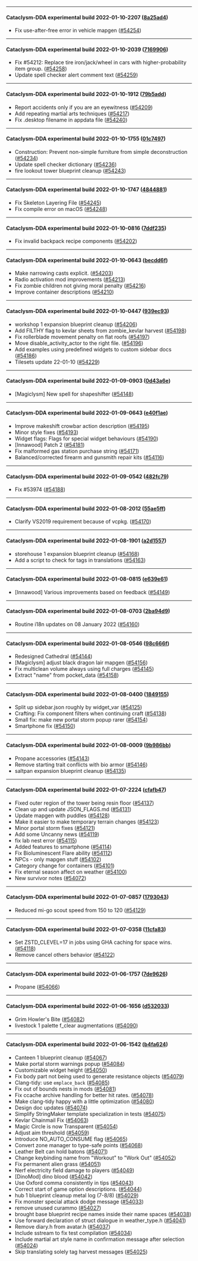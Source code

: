 
---

#### Cataclysm-DDA experimental build 2022-01-10-2207 ([8a25ad4](https://github.com/CleverRaven/Cataclysm-DDA/releases/tag/cdda-experimental-2022-01-10-2207))

* Fix use-after-free error in vehicle mapgen ([#54254](https://github.com/CleverRaven/Cataclysm-DDA/pull/54254))

---

#### Cataclysm-DDA experimental build 2022-01-10-2039 ([7169906](https://github.com/CleverRaven/Cataclysm-DDA/releases/tag/cdda-experimental-2022-01-10-2039))

* Fix #54212: Replace tire iron/jack/wheel in cars with higher-probability item group. ([#54258](https://github.com/CleverRaven/Cataclysm-DDA/pull/54258))
* Update spell checker alert comment text ([#54259](https://github.com/CleverRaven/Cataclysm-DDA/pull/54259))

---

#### Cataclysm-DDA experimental build 2022-01-10-1912 ([79b5add](https://github.com/CleverRaven/Cataclysm-DDA/releases/tag/cdda-experimental-2022-01-10-1912))

* Report accidents only if you are an eyewitness ([#54209](https://github.com/CleverRaven/Cataclysm-DDA/pull/54209))
* Add repeating martial arts techniques ([#54217](https://github.com/CleverRaven/Cataclysm-DDA/pull/54217))
* Fix .desktop filename in appdata file ([#54240](https://github.com/CleverRaven/Cataclysm-DDA/pull/54240))

---

#### Cataclysm-DDA experimental build 2022-01-10-1755 ([01c7497](https://github.com/CleverRaven/Cataclysm-DDA/releases/tag/cdda-experimental-2022-01-10-1755))

* Construction: Prevent non-simple furniture from simple deconstruction ([#54234](https://github.com/CleverRaven/Cataclysm-DDA/pull/54234))
* Update spell checker dictionary ([#54236](https://github.com/CleverRaven/Cataclysm-DDA/pull/54236))
* fire lookout tower blueprint cleanup ([#54243](https://github.com/CleverRaven/Cataclysm-DDA/pull/54243))

---

#### Cataclysm-DDA experimental build 2022-01-10-1747 ([4844881](https://github.com/CleverRaven/Cataclysm-DDA/releases/tag/cdda-experimental-2022-01-10-1747))

* Fix Skeleton Layering File ([#54245](https://github.com/CleverRaven/Cataclysm-DDA/pull/54245))
* Fix compile error on macOS ([#54248](https://github.com/CleverRaven/Cataclysm-DDA/pull/54248))

---

#### Cataclysm-DDA experimental build 2022-01-10-0816 ([7ddf235](https://github.com/CleverRaven/Cataclysm-DDA/releases/tag/cdda-experimental-2022-01-10-0816))

* Fix invalid backpack recipe components ([#54202](https://github.com/CleverRaven/Cataclysm-DDA/pull/54202))

---

#### Cataclysm-DDA experimental build 2022-01-10-0643 ([becdd6f](https://github.com/CleverRaven/Cataclysm-DDA/releases/tag/cdda-experimental-2022-01-10-0643))

* Make narrowing casts explicit. ([#54203](https://github.com/CleverRaven/Cataclysm-DDA/pull/54203))
* Radio activation mod improvements ([#54213](https://github.com/CleverRaven/Cataclysm-DDA/pull/54213))
* Fix zombie children not giving moral penalty ([#54216](https://github.com/CleverRaven/Cataclysm-DDA/pull/54216))
* Improve container descriptions ([#54210](https://github.com/CleverRaven/Cataclysm-DDA/pull/54210))

---

#### Cataclysm-DDA experimental build 2022-01-10-0447 ([939ec93](https://github.com/CleverRaven/Cataclysm-DDA/releases/tag/cdda-experimental-2022-01-10-0447))

* workshop 1 expansion blueprint cleanup ([#54206](https://github.com/CleverRaven/Cataclysm-DDA/pull/54206))
* Add FILTHY flag to kevlar sheets from zombie_kevlar harvest ([#54198](https://github.com/CleverRaven/Cataclysm-DDA/pull/54198))
* Fix rollerblade movement penalty on flat roofs ([#54197](https://github.com/CleverRaven/Cataclysm-DDA/pull/54197))
* Move disable_activity_actor to the right file. ([#54196](https://github.com/CleverRaven/Cataclysm-DDA/pull/54196))
* Add examples using predefined widgets to custom sidebar docs ([#54186](https://github.com/CleverRaven/Cataclysm-DDA/pull/54186))
* Tilesets update 22-01-10 ([#54229](https://github.com/CleverRaven/Cataclysm-DDA/pull/54229))

---

#### Cataclysm-DDA experimental build 2022-01-09-0903 ([0d43a6e](https://github.com/CleverRaven/Cataclysm-DDA/releases/tag/cdda-experimental-2022-01-09-0903))

* [Magiclysm] New spell for shapeshifter ([#54148](https://github.com/CleverRaven/Cataclysm-DDA/pull/54148))

---

#### Cataclysm-DDA experimental build 2022-01-09-0643 ([e40f1ae](https://github.com/CleverRaven/Cataclysm-DDA/releases/tag/cdda-experimental-2022-01-09-0643))

* Improve makeshift crowbar action description ([#54195](https://github.com/CleverRaven/Cataclysm-DDA/pull/54195))
* Minor style fixes ([#54193](https://github.com/CleverRaven/Cataclysm-DDA/pull/54193))
* Widget flags: Flags for special widget behaviours ([#54190](https://github.com/CleverRaven/Cataclysm-DDA/pull/54190))
* [Innawood] Patch 2 ([#54181](https://github.com/CleverRaven/Cataclysm-DDA/pull/54181))
* Fix malformed gas station purchase string ([#54171](https://github.com/CleverRaven/Cataclysm-DDA/pull/54171))
* Balanced/corrected firearm and gunsmith repair kits ([#54116](https://github.com/CleverRaven/Cataclysm-DDA/pull/54116))

---

#### Cataclysm-DDA experimental build 2022-01-09-0542 ([482fc79](https://github.com/CleverRaven/Cataclysm-DDA/releases/tag/cdda-experimental-2022-01-09-0542))

* Fix #53974 ([#54188](https://github.com/CleverRaven/Cataclysm-DDA/pull/54188))

---

#### Cataclysm-DDA experimental build 2022-01-08-2012 ([55ae5ff](https://github.com/CleverRaven/Cataclysm-DDA/releases/tag/cdda-experimental-2022-01-08-2012))

* Clarify VS2019 requirement because of vcpkg. ([#54170](https://github.com/CleverRaven/Cataclysm-DDA/pull/54170))

---

#### Cataclysm-DDA experimental build 2022-01-08-1901 ([a2d1557](https://github.com/CleverRaven/Cataclysm-DDA/releases/tag/cdda-experimental-2022-01-08-1901))

* storehouse 1 expansion blueprint cleanup ([#54168](https://github.com/CleverRaven/Cataclysm-DDA/pull/54168))
* Add a script to check for tags in translations ([#54163](https://github.com/CleverRaven/Cataclysm-DDA/pull/54163))

---

#### Cataclysm-DDA experimental build 2022-01-08-0815 ([e639e61](https://github.com/CleverRaven/Cataclysm-DDA/releases/tag/cdda-experimental-2022-01-08-0815))

* [Innawood] Various improvements based on feedback ([#54149](https://github.com/CleverRaven/Cataclysm-DDA/pull/54149))

---

#### Cataclysm-DDA experimental build 2022-01-08-0703 ([2ba94d9](https://github.com/CleverRaven/Cataclysm-DDA/releases/tag/cdda-experimental-2022-01-08-0703))

* Routine i18n updates on 08 January 2022 ([#54160](https://github.com/CleverRaven/Cataclysm-DDA/pull/54160))

---

#### Cataclysm-DDA experimental build 2022-01-08-0546 ([98c666f](https://github.com/CleverRaven/Cataclysm-DDA/releases/tag/cdda-experimental-2022-01-08-0546))

* Redesigned Cathedral ([#54144](https://github.com/CleverRaven/Cataclysm-DDA/pull/54144))
* [Magiclysm] adjust black dragon lair mapgen ([#54156](https://github.com/CleverRaven/Cataclysm-DDA/pull/54156))
* Fix multiclean volume always using full charges ([#54145](https://github.com/CleverRaven/Cataclysm-DDA/pull/54145))
* Extract "name" from pocket_data ([#54158](https://github.com/CleverRaven/Cataclysm-DDA/pull/54158))

---

#### Cataclysm-DDA experimental build 2022-01-08-0400 ([1849155](https://github.com/CleverRaven/Cataclysm-DDA/releases/tag/cdda-experimental-2022-01-08-0400))

* Split up sidebar.json roughly by widget_var ([#54125](https://github.com/CleverRaven/Cataclysm-DDA/pull/54125))
* Crafting: Fix component filters when continuing craft ([#54138](https://github.com/CleverRaven/Cataclysm-DDA/pull/54138))
* Small fix: make new portal storm popup rarer ([#54154](https://github.com/CleverRaven/Cataclysm-DDA/pull/54154))
* Smartphone fix ([#54150](https://github.com/CleverRaven/Cataclysm-DDA/pull/54150))

---

#### Cataclysm-DDA experimental build 2022-01-08-0009 ([9b986bb](https://github.com/CleverRaven/Cataclysm-DDA/releases/tag/cdda-experimental-2022-01-08-0009))

* Propane accessories ([#54143](https://github.com/CleverRaven/Cataclysm-DDA/pull/54143))
* Remove starting trait conflicts with bio armor ([#54146](https://github.com/CleverRaven/Cataclysm-DDA/pull/54146))
* saltpan expansion blueprint cleanup ([#54135](https://github.com/CleverRaven/Cataclysm-DDA/pull/54135))

---

#### Cataclysm-DDA experimental build 2022-01-07-2224 ([cfafb47](https://github.com/CleverRaven/Cataclysm-DDA/releases/tag/cdda-experimental-2022-01-07-2224))

* Fixed outer region of the tower being resin floor ([#54137](https://github.com/CleverRaven/Cataclysm-DDA/pull/54137))
* Clean up and update JSON_FLAGS.md ([#54131](https://github.com/CleverRaven/Cataclysm-DDA/pull/54131))
* Update mapgen with puddles ([#54128](https://github.com/CleverRaven/Cataclysm-DDA/pull/54128))
* Make it easier to make temporary terrain changes ([#54123](https://github.com/CleverRaven/Cataclysm-DDA/pull/54123))
* Minor portal storm fixes ([#54121](https://github.com/CleverRaven/Cataclysm-DDA/pull/54121))
* Add some Uncanny news ([#54119](https://github.com/CleverRaven/Cataclysm-DDA/pull/54119))
* fix lab nest error ([#54115](https://github.com/CleverRaven/Cataclysm-DDA/pull/54115))
* Added features to smartphone ([#54114](https://github.com/CleverRaven/Cataclysm-DDA/pull/54114))
* Fix Bioluminescent Flare ability ([#54112](https://github.com/CleverRaven/Cataclysm-DDA/pull/54112))
* NPCs - only mapgen stuff ([#54102](https://github.com/CleverRaven/Cataclysm-DDA/pull/54102))
* Category change for containers ([#54101](https://github.com/CleverRaven/Cataclysm-DDA/pull/54101))
* Fix eternal season affect on weather ([#54100](https://github.com/CleverRaven/Cataclysm-DDA/pull/54100))
* New survivor notes ([#54072](https://github.com/CleverRaven/Cataclysm-DDA/pull/54072))

---

#### Cataclysm-DDA experimental build 2022-01-07-0857 ([1793043](https://github.com/CleverRaven/Cataclysm-DDA/releases/tag/cdda-experimental-2022-01-07-0857))

* Reduced mi-go scout speed from 150 to 120 ([#54129](https://github.com/CleverRaven/Cataclysm-DDA/pull/54129))

---

#### Cataclysm-DDA experimental build 2022-01-07-0358 ([11cfa83](https://github.com/CleverRaven/Cataclysm-DDA/releases/tag/cdda-experimental-2022-01-07-0358))

* Set ZSTD_CLEVEL=17 in jobs using GHA caching for space wins. ([#54118](https://github.com/CleverRaven/Cataclysm-DDA/pull/54118))
* Remove cancel others behavior ([#54122](https://github.com/CleverRaven/Cataclysm-DDA/pull/54122))

---

#### Cataclysm-DDA experimental build 2022-01-06-1757 ([7de9626](https://github.com/CleverRaven/Cataclysm-DDA/releases/tag/cdda-experimental-2022-01-06-1757))

* Propane ([#54066](https://github.com/CleverRaven/Cataclysm-DDA/pull/54066))

---

#### Cataclysm-DDA experimental build 2022-01-06-1656 ([d532033](https://github.com/CleverRaven/Cataclysm-DDA/releases/tag/cdda-experimental-2022-01-06-1656))

* Grim Howler's Bite ([#54082](https://github.com/CleverRaven/Cataclysm-DDA/pull/54082))
* livestock 1 palette f_clear augmentations ([#54090](https://github.com/CleverRaven/Cataclysm-DDA/pull/54090))

---

#### Cataclysm-DDA experimental build 2022-01-06-1542 ([b4fa624](https://github.com/CleverRaven/Cataclysm-DDA/releases/tag/cdda-experimental-2022-01-06-1542))

* Canteen 1 blueprint cleanup ([#54067](https://github.com/CleverRaven/Cataclysm-DDA/pull/54067))
* Make portal storm warnings popup ([#54084](https://github.com/CleverRaven/Cataclysm-DDA/pull/54084))
* Customizable widget height ([#54050](https://github.com/CleverRaven/Cataclysm-DDA/pull/54050))
* Fix body part not being used to generate resistance objects ([#54079](https://github.com/CleverRaven/Cataclysm-DDA/pull/54079))
* Clang-tidy: use `emplace_back` ([#54085](https://github.com/CleverRaven/Cataclysm-DDA/pull/54085))
* Fix out of bounds nests in mods ([#54081](https://github.com/CleverRaven/Cataclysm-DDA/pull/54081))
* Fix ccache archive handling for better hit rates. ([#54078](https://github.com/CleverRaven/Cataclysm-DDA/pull/54078))
* Make clang-tidy happy with a little optimization ([#54080](https://github.com/CleverRaven/Cataclysm-DDA/pull/54080))
* Design doc updates ([#54074](https://github.com/CleverRaven/Cataclysm-DDA/pull/54074))
* Simplify StringMaker<T> template specialization in tests ([#54075](https://github.com/CleverRaven/Cataclysm-DDA/pull/54075))
* Kevlar Chainmail Fix ([#54063](https://github.com/CleverRaven/Cataclysm-DDA/pull/54063))
* Magic Circle is now Transparent ([#54054](https://github.com/CleverRaven/Cataclysm-DDA/pull/54054))
* Adjust aim threshold ([#54059](https://github.com/CleverRaven/Cataclysm-DDA/pull/54059))
* Introduce NO_AUTO_CONSUME flag ([#54065](https://github.com/CleverRaven/Cataclysm-DDA/pull/54065))
* Convert zone manager to type-safe points ([#54068](https://github.com/CleverRaven/Cataclysm-DDA/pull/54068))
* Leather Belt can hold batons ([#54071](https://github.com/CleverRaven/Cataclysm-DDA/pull/54071))
* Change keybinding name from "Workout" to "Work Out" ([#54052](https://github.com/CleverRaven/Cataclysm-DDA/pull/54052))
* Fix permanent alien grass ([#54051](https://github.com/CleverRaven/Cataclysm-DDA/pull/54051))
* Nerf electricity field damage to players ([#54049](https://github.com/CleverRaven/Cataclysm-DDA/pull/54049))
* [DinoMod] dino blood ([#54042](https://github.com/CleverRaven/Cataclysm-DDA/pull/54042))
* Use Oxford comma consistently in tips ([#54043](https://github.com/CleverRaven/Cataclysm-DDA/pull/54043))
* Correct start of game option descriptions. ([#54044](https://github.com/CleverRaven/Cataclysm-DDA/pull/54044))
* hub 1 blueprint cleanup metal log (7-8/8) ([#54029](https://github.com/CleverRaven/Cataclysm-DDA/pull/54029))
* Fix monster special attack dodge message ([#54033](https://github.com/CleverRaven/Cataclysm-DDA/pull/54033))
* remove unused curammo ([#54027](https://github.com/CleverRaven/Cataclysm-DDA/pull/54027))
* brought base blueprint recipe names inside their name spaces ([#54038](https://github.com/CleverRaven/Cataclysm-DDA/pull/54038))
* Use forward declaration of struct dialogue in weather_type.h ([#54041](https://github.com/CleverRaven/Cataclysm-DDA/pull/54041))
* Remove diary.h from avatar.h ([#54037](https://github.com/CleverRaven/Cataclysm-DDA/pull/54037))
* Include sstream to fix test compilation ([#54034](https://github.com/CleverRaven/Cataclysm-DDA/pull/54034))
* Include martial art style name in confirmation message after selection ([#54024](https://github.com/CleverRaven/Cataclysm-DDA/pull/54024))
* Skip translating solely tag harvest messages ([#54025](https://github.com/CleverRaven/Cataclysm-DDA/pull/54025))
